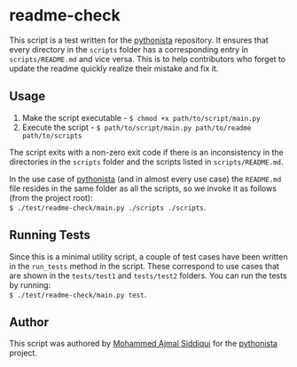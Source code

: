 # readme-check

This script is a test written for the [pythonista](https://github.com/pyista/pythonista) repository. It ensures that every directory in the `scripts` folder has a corresponding entry in `scripts/README.md` and vice versa. This is to help contributors who forget to update the readme quickly realize their mistake and fix it.

## Usage

1. Make the script executable - `$ chmod +x path/to/script/main.py`
2. Execute the script - `$ path/to/script/main.py path/to/readme path/to/scripts`

The script exits with a non-zero exit code if there is an inconsistency in the directories in the `scripts` folder and the scripts listed in `scripts/README.md`.

In the use case of [pythonista](https://github.com/pyista/pythonista) (and in almost every use case) the `README.md` file resides in the same folder as all the scripts, so we invoke it as follows (from the project root):<br />
`$ ./test/readme-check/main.py ./scripts ./scripts`.

## Running Tests

Since this is a minimal utility script, a couple of test cases have been written in the `run_tests` method in the script. These correspond to use cases that are shown in the `tests/test1` and `tests/test2` folders. You can run the tests by running:<br />
`$ ./test/readme-check/main.py test`.

## Author

This script was authored by [Mohammed Ajmal Siddiqui](https://github.com/ajmalsiddiqui) for the [pythonista](https://github.com/pyista/pythonista) project.
